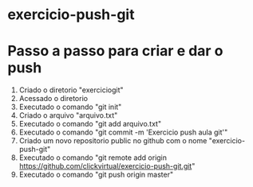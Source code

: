 # exercicio-push-git
# Passo a passo para criar e dar o push
1. Criado o diretorio "exerciciogit"
2. Acessado o diretorio
3. Executado o comando "git init"
4. Criado o arquivo "arquivo.txt"
5. Executado o comando "git add arquivo.txt"
6. Executado o comando "git commit -m 'Exercicio push aula git'"
7. Criado um novo repositorio public no github com o nome "exercicio-push-git"
8. Executado o comando "git remote add origin https://github.com/clickvirtual/exercicio-push-git.git"
9. Executado o comando "git push origin master"
